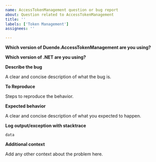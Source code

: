 ```yaml
---
name: AccessTokenManagement question or bug report
about: Question related to AccessTokenManagement
title: ''
labels: ['Token Management']
assignees: ''

---
```


**Which version of Duende.AccessTokenManagement are you using?**

**Which version of .NET are you using?**

**Describe the bug**

A clear and concise description of what the bug is.

**To Reproduce**

Steps to reproduce the behavior.

**Expected behavior**

A clear and concise description of what you expected to happen.

**Log output/exception with stacktrace**

```
data
```

**Additional context**

Add any other context about the problem here.
